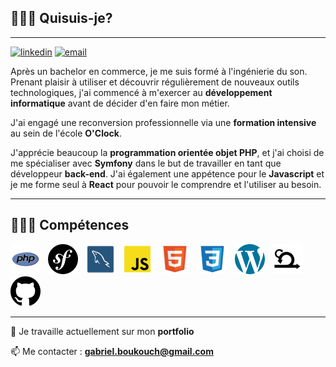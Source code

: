 ## 🙋🏽‍♂️ Quisuis-je?

-----------------
[![linkedin](https://img.shields.io/badge/linkedin--lightgrey?style=social&logo=linkedin)](https://www.linkedin.com/in/gabriel-boukouch/)
[![email](https://img.shields.io/badge/email--lightgrey?style=social&logo=gmail)](mailto:gabriel.boukouch@gmail.com)


Après un bachelor en commerce, je me suis formé à l'ingénierie du son. Prenant plaisir à utiliser et découvrir régulièrement de nouveaux
outils technologiques, j'ai commencé à m'exercer au **développement informatique** avant de décider d'en faire mon métier.

J'ai engagé une reconversion professionnelle via une **formation intensive** au sein de l'école **O'Clock**.

J'apprécie beaucoup la **programmation orientée objet PHP**, et j'ai choisi de me spécialiser avec **Symfony** dans le but de travailler en tant que développeur **back-end**. J'ai également une appétence pour le **Javascript** et je me forme seul à **React** pour pouvoir le comprendre et l'utiliser au besoin.

-----------------

## 👨🏽‍💻 Compétences

<img src="./assets/images/php.png" alt="php" title="php"/>&nbsp;&nbsp;
<img src="./assets/images/symfony.png" alt="symfony" title="symfony"/>&nbsp;&nbsp;
<img src="./assets/images/mysql.png" alt="mysql" title="mysql"/>&nbsp;&nbsp;
<img src="./assets/images/js.png" alt="js" title="js"/>&nbsp;&nbsp;
<img src="./assets/images/html.png" alt="html" title="html"/>&nbsp;&nbsp;
<img src="./assets/images/css.png" alt="css" title="css"/>&nbsp;&nbsp;
<img src="./assets/images/wordpress.png" alt="wordpress" title="wordpress"/>&nbsp;&nbsp;
<img src="./assets/images/scrum.png" alt="scrum" title="scrum"/>&nbsp;&nbsp;
<img src="./assets/images/github.png" alt="github" title="github"/>&nbsp;&nbsp;

-----------------

🔭 Je travaille actuellement sur mon **portfolio**

📫 Me contacter : **gabriel.boukouch@gmail.com**
